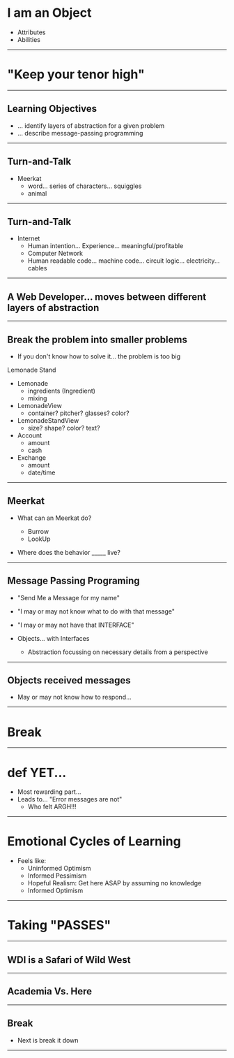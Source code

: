 # I am an Object
- Attributes
- Abilities

---

# "Keep your tenor high"

---

## Learning Objectives
- ... identify layers of abstraction for a given problem
- ... describe message-passing programming

---

## Turn-and-Talk
- Meerkat
  - word... series of characters... squiggles
  - animal

---

## Turn-and-Talk
- Internet
  - Human intention... Experience... meaningful/profitable
  - Computer Network
  - Human readable code... machine code... circuit logic... electricity... cables

---

## A Web Developer... moves between different layers of abstraction

---

## Break the problem into smaller problems
- If you don't know how to solve it... the problem is too big

Lemonade Stand
- Lemonade
  - ingredients (Ingredient)
  - mixing
- LemonadeView
  - container? pitcher? glasses? color?
- LemonadeStandView
  - size? shape? color? text?
- Account
  - amount
  - cash
- Exchange
  - amount
  - date/time


---

## Meerkat
- What can an Meerkat do?
  - Burrow
  - LookUp

- Where does the behavior _____ live?

---


## Message Passing Programing
- "Send Me a Message for my name"
- "I may or may not know what to do with that message"
- "I may or may not have that INTERFACE"

- Objects... with Interfaces
  - Abstraction focussing on necessary details from a perspective

---

## Objects received messages
- May or may not know how to respond...

---

# Break

---

# def YET...
- Most rewarding part...
- Leads to... "Error messages are not"
  - Who felt ARGH!!!

---

# Emotional Cycles of Learning
- Feels like:
  - Uninformed Optimism
  - Informed Pessimism
  - Hopeful Realism:  Get here ASAP by assuming no knowledge
  - Informed Optimism

---

# Taking "PASSES"

---

## WDI is a Safari of Wild West

---

## Academia Vs. Here

---

## Break
- Next is break it down

---
